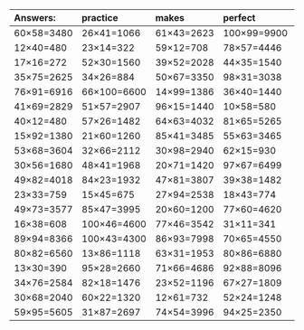 | Answers: | practice | makes | perfect | ! |
| :--- | :--- | :--- | :--- | :--- |
| 60×58=3480 | 26×41=1066 | 61×43=2623 | 100×99=9900 | 57×87=4959 | 
| 12×40=480 | 23×14=322 | 59×12=708 | 78×57=4446 | 98×29=2842 | 
| 17×16=272 | 52×30=1560 | 39×52=2028 | 44×35=1540 | 39×32=1248 | 
| 35×75=2625 | 34×26=884 | 50×67=3350 | 98×31=3038 | 48×95=4560 | 
| 76×91=6916 | 66×100=6600 | 14×99=1386 | 36×40=1440 | 35×86=3010 | 
| 41×69=2829 | 51×57=2907 | 96×15=1440 | 10×58=580 | 34×92=3128 | 
| 40×12=480 | 57×26=1482 | 64×63=4032 | 81×65=5265 | 63×43=2709 | 
| 15×92=1380 | 21×60=1260 | 85×41=3485 | 55×63=3465 | 44×48=2112 | 
| 53×68=3604 | 32×66=2112 | 30×98=2940 | 62×15=930 | 88×91=8008 | 
| 30×56=1680 | 48×41=1968 | 20×71=1420 | 97×67=6499 | 94×15=1410 | 
| 49×82=4018 | 84×23=1932 | 47×81=3807 | 39×38=1482 | 47×10=470 | 
| 23×33=759 | 15×45=675 | 27×94=2538 | 18×43=774 | 100×86=8600 | 
| 49×73=3577 | 85×47=3995 | 20×60=1200 | 77×60=4620 | 83×60=4980 | 
| 16×38=608 | 100×46=4600 | 77×46=3542 | 31×11=341 | 83×61=5063 | 
| 89×94=8366 | 100×43=4300 | 86×93=7998 | 70×65=4550 | 30×14=420 | 
| 80×82=6560 | 13×86=1118 | 63×31=1953 | 80×86=6880 | 71×73=5183 | 
| 13×30=390 | 95×28=2660 | 71×66=4686 | 92×88=8096 | 53×13=689 | 
| 34×76=2584 | 82×18=1476 | 23×52=1196 | 67×27=1809 | 43×56=2408 | 
| 30×68=2040 | 60×22=1320 | 12×61=732 | 52×24=1248 | 84×82=6888 | 
| 59×95=5605 | 31×87=2697 | 74×54=3996 | 94×25=2350 | 61×13=793 | 
